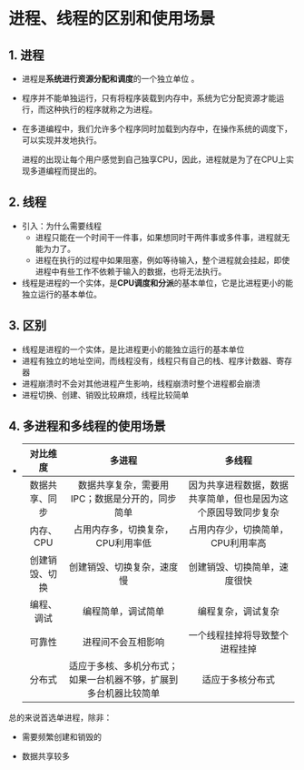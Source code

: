 # 进程、线程的区别和使用场景

## 1. 进程

- 进程是**系统进行资源分配和调度**的一个独立单位 。

- 程序并不能单独运行，只有将程序装载到内存中，系统为它分配资源才能运行，而这种执行的程序就称之为进程。 

- 在多道编程中，我们允许多个程序同时加载到内存中，在操作系统的调度下，可以实现并发地执行。 

  进程的出现让每个用户感觉到自己独享CPU，因此，进程就是为了在CPU上实现多道编程而提出的。 

## 2. 线程

- 引入：为什么需要线程
  - 进程只能在一个时间干一件事，如果想同时干两件事或多件事，进程就无能为力了。
  - 进程在执行的过程中如果阻塞，例如等待输入，整个进程就会挂起，即使进程中有些工作不依赖于输入的数据，也将无法执行。
- 线程是进程的一个实体，是**CPU调度和分派**的基本单位，它是比进程更小的能独立运行的基本单位。

## 3. 区别

- 线程是进程的一个实体，是比进程更小的能独立运行的基本单位
- 进程有独立的地址空间，而线程没有，线程只有自己的栈、程序计数器、寄存器
- 进程崩溃时不会对其他进程产生影响，线程崩溃时整个进程都会崩溃
- 进程切换、创建、销毁比较麻烦，线程比较简单

## 4. 多进程和多线程的使用场景

- |    对比维度    |                            多进程                            |                            多线程                            |
  | :------------: | :----------------------------------------------------------: | :----------------------------------------------------------: |
  | 数据共享、同步 |       数据共享复杂，需要用IPC；数据是分开的，同步简单        | 因为共享进程数据，数据共享简单，但也是因为这个原因导致同步复杂 |
  |   内存、CPU    |              占用内存多，切换复杂，CPU利用率低               |              占用内存少，切换简单，CPU利用率高               |
  | 创建销毁、切换 |                  创建销毁、切换复杂，速度慢                  |                 创建销毁、切换简单，速度很快                 |
  |   编程、调试   |                      编程简单，调试简单                      |                      编程复杂，调试复杂                      |
  |     可靠性     |                      进程间不会互相影响                      |                一个线程挂掉将导致整个进程挂掉                |
  |     分布式     | 适应于多核、多机分布式；如果一台机器不够，扩展到多台机器比较简单 |                       适应于多核分布式                       |

总的来说首选单进程，除非：

- 需要频繁创建和销毁的

- 数据共享较多